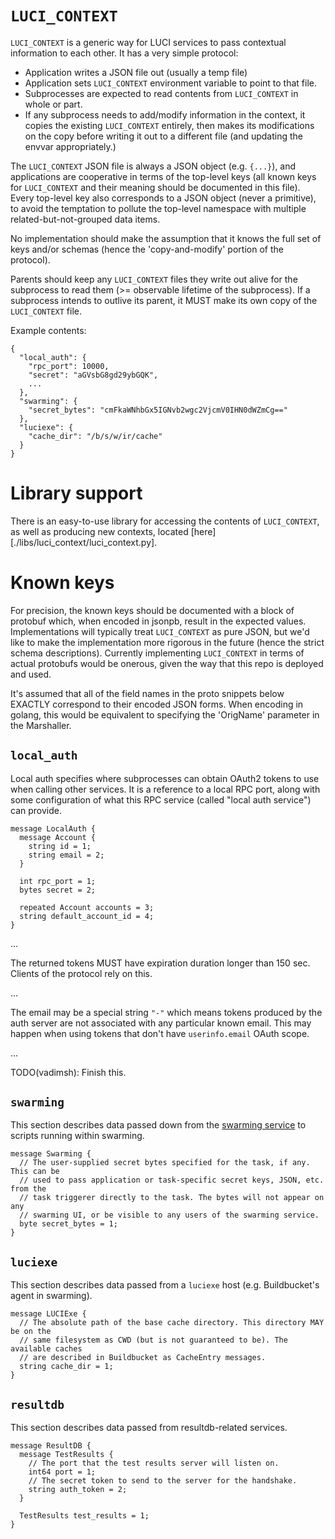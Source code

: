 # `LUCI_CONTEXT`

`LUCI_CONTEXT` is a generic way for LUCI services to pass contextual
information to each other. It has a very simple protocol:
  * Application writes a JSON file out (usually a temp file)
  * Application sets `LUCI_CONTEXT` environment variable to point to that file.
  * Subprocesses are expected to read contents from `LUCI_CONTEXT` in whole or
    part.
  * If any subprocess needs to add/modify information in the context, it copies
    the existing `LUCI_CONTEXT` entirely, then makes its modifications on the
    copy before writing it out to a different file (and updating the envvar
    appropriately.)

The `LUCI_CONTEXT` JSON file is always a JSON object (e.g. `{...}`), and
applications are cooperative in terms of the top-level keys (all known keys for
`LUCI_CONTEXT` and their meaning should be documented in this file). Every
top-level key also corresponds to a JSON object (never a primitive), to avoid
the temptation to pollute the top-level namespace with multiple
related-but-not-grouped data items.

No implementation should make the assumption that it knows the full set of keys
and/or schemas (hence the 'copy-and-modify' portion of the protocol).

Parents should keep any `LUCI_CONTEXT` files they write out alive for the
subprocess to read them (>= observable lifetime of the subprocess). If
a subprocess intends to outlive its parent, it MUST make its own copy of the
`LUCI_CONTEXT` file.

Example contents:
```
{
  "local_auth": {
    "rpc_port": 10000,
    "secret": "aGVsbG8gd29ybGQK",
    ...
  },
  "swarming": {
    "secret_bytes": "cmFkaWNhbGx5IGNvb2wgc2VjcmV0IHN0dWZmCg=="
  },
  "luciexe": {
    "cache_dir": "/b/s/w/ir/cache"
  }
}
```

# Library support
There is an easy-to-use library for accessing the contents of `LUCI_CONTEXT`, as
well as producing new contexts, located
[here][./libs/luci_context/luci_context.py].

# Known keys

For precision, the known keys should be documented with a block of protobuf
which, when encoded in jsonpb, result in the expected values. Implementations
will typically treat `LUCI_CONTEXT` as pure JSON, but we'd like to make the
implementation more rigorous in the future (hence the strict schema
descriptions). Currently implementing `LUCI_CONTEXT` in terms of actual
protobufs would be onerous, given the way that this repo is deployed and used.

It's assumed that all of the field names in the proto snippets below EXACTLY
correspond to their encoded JSON forms. When encoding in golang, this would be
equivalent to specifying the 'OrigName' parameter in the Marshaller.

## `local_auth`

Local auth specifies where subprocesses can obtain OAuth2 tokens to use when
calling other services. It is a reference to a local RPC port, along with
some configuration of what this RPC service (called "local auth service") can
provide.

```
message LocalAuth {
  message Account {
    string id = 1;
    string email = 2;
  }

  int rpc_port = 1;
  bytes secret = 2;

  repeated Account accounts = 3;
  string default_account_id = 4;
}
```

...

The returned tokens MUST have expiration duration longer than 150 sec. Clients
of the protocol rely on this.

...

The email may be a special string `"-"` which means tokens produced by the auth
server are not associated with any particular known email. This may happen when
using tokens that don't have `userinfo.email` OAuth scope.

...

TODO(vadimsh): Finish this.


## `swarming`

This section describes data passed down from the
[swarming service](../appengine/swarming) to scripts running within swarming.

```
message Swarming {
  // The user-supplied secret bytes specified for the task, if any. This can be
  // used to pass application or task-specific secret keys, JSON, etc. from the
  // task triggerer directly to the task. The bytes will not appear on any
  // swarming UI, or be visible to any users of the swarming service.
  byte secret_bytes = 1;
}
```

## `luciexe`

This section describes data passed from a `luciexe` host (e.g. Buildbucket's
agent in swarming).

```
message LUCIExe {
  // The absolute path of the base cache directory. This directory MAY be on the
  // same filesystem as CWD (but is not guaranteed to be). The available caches
  // are described in Buildbucket as CacheEntry messages.
  string cache_dir = 1;
}
```

## `resultdb`

This section describes data passed from resultdb-related services.

```
message ResultDB {
  message TestResults {
    // The port that the test results server will listen on.
    int64 port = 1;
    // The secret token to send to the server for the handshake.
    string auth_token = 2;
  }

  TestResults test_results = 1;
}
```
